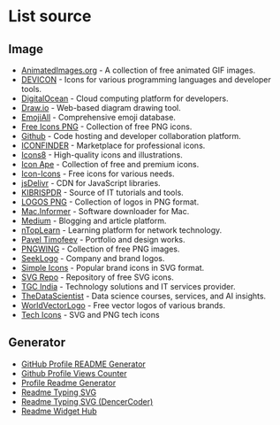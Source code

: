 # List source

## Image

- [AnimatedImages.org](https://www.animatedimages.org/) - A collection of free animated GIF images.
- [DEVICON](https://devicon.dev/) - Icons for various programming languages and developer tools.
- [DigitalOcean](https://www.digitalocean.com/) - Cloud computing platform for developers.
- [Draw.io](https://drawio-app.com/) - Web-based diagram drawing tool.
- [EmojiAll](https://www.emojiall.com/) - Comprehensive emoji database.
- [Free Icons PNG](https://www.freeiconspng.com/) - Collection of free PNG icons.
- [Github](https://github.com) - Code hosting and developer collaboration platform.
- [ICONFINDER](https://www.iconfinder.com/) - Marketplace for professional icons.
- [Icons8](https://icons8.com/) - High-quality icons and illustrations.
- [Icon Ape](https://iconape.com/) - Collection of free and premium icons.
- [Icon-Icons](https://icon-icons.com/) - Free icons for various needs.
- [jsDelivr](https://www.jsdelivr.com/) - CDN for JavaScript libraries.
- [KIBRISPDR](https://www.kibrispdr.org/) - Source of IT tutorials and tools.
- [LOGOS PNG](https://logospng.org/) - Collection of logos in PNG format.
- [Mac.Informer](https://macdownload.informer.com/) - Software downloader for Mac.
- [Medium](https://medium.com/) - Blogging and article platform.
- [nTopLearn](https://learn.ntop.com/) - Learning platform for network technology.
- [Pavel Timofeev](https://ptimofeev.com/) - Portfolio and design works.
- [PNGWING](https://www.pngwing.com/) - Collection of free PNG images.
- [SeekLogo](https://seeklogo.com/) - Company and brand logos.
- [Simple Icons](https://simpleicons.org/) - Popular brand icons in SVG format.
- [SVG Repo](https://svgrepo.com/) - Repository of free SVG icons.
- [TGC India](https://www.tgcindia.com/) - Technology solutions and IT services provider.
- [TheDataScientist](thedatascientist.com) - Data science courses, services, and AI insights.
- [WorldVectorLogo](https://worldvectorlogo.com/) - Free vector logos of various brands.
- [Tech Icons](https://techicons.dev/) - SVG and PNG tech icons

## Generator

- [GitHub Profile README Generator](https://rahuldkjain.github.io/gh-profile-readme-generator/)
- [Github Profile Views Counter](https://github.com/antonkomarev/github-profile-views-counter)
- [Profile Readme Generator](https://profile-readme-generator.com/)
- [Readme Typing SVG](https://readme-typing-svg.herokuapp.com/demo/)
- [Readme Typing SVG (DencerCoder)](https://github.com/DenverCoder1/readme-typing-svg)
- [Readme Widget Hub](https://xiaohuohumax.github.io/readme-widget-hub/en-US/)
